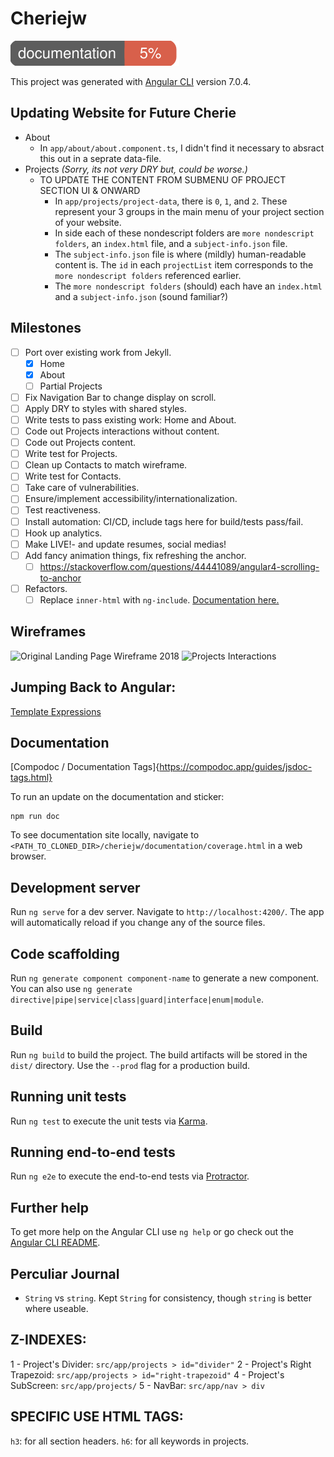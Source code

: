 # Cheriejw
![documentation coverage](documentation/images/coverage-badge-documentation.svg)

This project was generated with [Angular CLI](https://github.com/angular/angular-cli) version 7.0.4.

## Updating Website for Future Cherie
- About
  - In `app/about/about.component.ts`, I didn't find it necessary to absract this out in a seprate data-file.
- Projects _(Sorry, its not very DRY but, could be worse.)_
  - TO UPDATE THE CONTENT FROM SUBMENU OF PROJECT SECTION UI & ONWARD
    - In `app/projects/project-data`, there is `0`, `1`, and `2`. These represent your 3 groups in the main menu of your project section of your website.
    - In side each of these nondescript folders are `more nondescript folders`, an `index.html` file, and a `subject-info.json` file.
    - The `subject-info.json` file is where (mildly) human-readable content is. The `id` in each `projectList` item corresponds to the `more nondescript folders` referenced earlier.
    - The `more nondescript folders` (should) each have an `index.html` and a `subject-info.json` (sound familiar?)

## Milestones
- [ ] Port over existing work from Jekyll.
    - [x] Home
    - [x] About
    - [ ] Partial Projects
- [ ] Fix Navigation Bar to change display on scroll.
- [ ] Apply DRY to styles with shared styles.
- [ ] Write tests to pass existing work: Home and About.
- [ ] Code out Projects interactions without content.
- [ ] Code out Projects content.
- [ ] Write test for Projects.
- [ ] Clean up Contacts to match wireframe.
- [ ] Write test for Contacts.
- [ ] Take care of vulnerabilities.
- [ ] Ensure/implement accessibility/internationalization.
- [ ] Test reactiveness.
- [ ] Install automation: CI/CD, include tags here for build/tests pass/fail.
- [ ] Hook up analytics.
- [ ] Make LIVE!- and update resumes, social medias!
- [ ] Add fancy animation things, fix refreshing the anchor.
    - [ ] https://stackoverflow.com/questions/44441089/angular4-scrolling-to-anchor
- [ ] Refactors.
    - [ ] Replace `inner-html` with `ng-include`. [Documentation here.](https://www.w3schools.com/angular/angular_includes.asp)

## Wireframes
![Original Landing Page Wireframe 2018](https://raw.githubusercontent.com/cheriejw/cheriejw.github.io/master/landingpage.jpg)
![Projects Interactions](https://raw.githubusercontent.com/cheriejw/cheriejw.github.io/master/subjectproj.jpg)

## Jumping Back to Angular:
[Template Expressions](https://angular.io/guide/template-syntax)

## Documentation
[Compodoc / Documentation Tags]{https://compodoc.app/guides/jsdoc-tags.html}

To run an update on the documentation and sticker:
```
npm run doc
```

To see documentation site locally, navigate to `<PATH_TO_CLONED_DIR>/cheriejw/documentation/coverage.html` in a web browser.

## Development server
Run `ng serve` for a dev server. Navigate to `http://localhost:4200/`. The app will automatically reload if you change any of the source files.

## Code scaffolding
Run `ng generate component component-name` to generate a new component. You can also use `ng generate directive|pipe|service|class|guard|interface|enum|module`.

## Build
Run `ng build` to build the project. The build artifacts will be stored in the `dist/` directory. Use the `--prod` flag for a production build.

## Running unit tests
Run `ng test` to execute the unit tests via [Karma](https://karma-runner.github.io).

## Running end-to-end tests
Run `ng e2e` to execute the end-to-end tests via [Protractor](http://www.protractortest.org/).

## Further help
To get more help on the Angular CLI use `ng help` or go check out the [Angular CLI README](https://github.com/angular/angular-cli/blob/master/README.md).

## Perculiar Journal
- `String` vs `string`. Kept `String` for consistency, though `string` is better where useable.

## Z-INDEXES:
1 - Project's Divider: `src/app/projects > id="divider"`
2 - Project's Right Trapezoid: `src/app/projects > id="right-trapezoid"`
4 - Project's SubScreen: `src/app/projects/`
5 - NavBar: `src/app/nav > div`

## SPECIFIC USE HTML TAGS:
`h3`: for all section headers.
`h6`: for all keywords in projects.